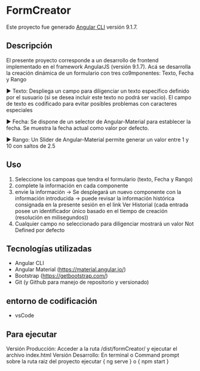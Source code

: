 # FormCreator

Este proyecto fue generado [Angular CLI](https://github.com/angular/angular-cli) versión 9.1.7.

## Descripción

El presente proyecto corresponde a un desarrollo de frontend implementado en el framework AngularJS (versión 9.1.7). Acá se desarrolla la creación dinámica de un formulario con tres co9mponentes: Texto, Fecha y Rango

► Texto: Despliega un campo para diligenciar un texto específico definido por el susuario (si se desea incluir este texto no podrá ser vacio). El campo de texto es codificado para evitar posibles problemas con caracteres especiales

► Fecha: Se dispone de un selector de Angular-Material para establecer la fecha. Se muestra la fecha actual como valor por defecto.

► Rango: Un Slider de Angular-Material permite generar un valor entre 1 y 10 con saltos de 2.5

## Uso

1) Seleccione los campoas que tendra el formulario (texto, Fecha y Rango)
2) complete la información en cada componente
3) envie la información 
 → Se desplegará un nuevo componente con la información introducida
 → puede revisar la información histórica consignada en la presente sesión en el link Ver Historial (cada entrada posee un identificador único basado en el tiempo de creación (resolución en milisegundos))
4) Cualquier campo no seleccionado para diligenciar mostrará un valor Not Defined por defecto


## Tecnologías utilizadas
- Angular CLI
- Angular Material (https://material.angular.io/)
- Bootstrap (https://getbootstrap.com/)
- Git (y Github para manejo de repositorio y versionado)

## entorno de codificación
- vsCode

## Para ejecutar
Versión Producción: Acceder a la ruta /dist/formCreator/ y ejecutar el archivo index.html
Versión Desarrollo: En terminal o Command prompt sobre la ruta raiz del proyecto ejecutar { ng serve } o { npm start }
